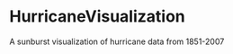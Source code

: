 HurricaneVisualization
======================

A sunburst visualization of hurricane data from 1851-2007